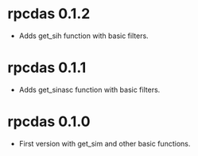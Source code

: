 # rpcdas 0.1.2
* Adds get_sih function with basic filters.

# rpcdas 0.1.1
* Adds get_sinasc function with basic filters.

# rpcdas 0.1.0

* First version with get_sim and other basic functions.

